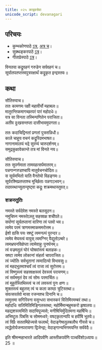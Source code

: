```yaml
---
title: ०२५ काद्रवसेवा
unicode_script: devanagari
---
```


## परिचयः
- कुम्भकोणपाठे [ऽत्र](https://archive.org/details/mahAbhArata-kumbhakoNam/page/n369), [अत्र च](https://sanskritdocuments.org/mirrors/mahabharata/mbhK/mahabharata-k-01-sa.html)।
- सुक्थङ्करपाठे [ऽत्र](http://bombay.indology.info/mahabharata/text/UD/MBh01.txt)।
- गीताप्रेस्पाठे [ऽत्र](https://archive.org/stream/mahabharata01ramauoft#page/564/mode/2up)।

विनतया कद्रूवहनं गरुडेन सर्पवहनं च॥  
सूर्यातपतप्तस्वपुत्ररक्षार्थं कद्रूकृत इन्द्रस्तवः॥  

## कथा

सौतिरुवाच॥  
ततः कामगमः पक्षी महावीर्यो महाबलः॥  
मातुरन्तिकमागच्छत्परं पारं महोदधेः॥  
यत्र सा विनता तस्मिन्पणितेन पराजिता॥  
अतीव दुःखसन्तप्ता दासीभावमुपागता॥  

ततः कदाचिद्विनतां प्रणतां पुत्रसन्निधौ॥  
काले चाहूय वचनं कद्रूरिदमभाषत॥  
नागानामालयं भद्रे सुरम्यं चारुदर्शनम्॥  
समुद्रकुक्षावेकान्ते तत्र मां विनते नय॥  

सौतिरुवाच॥  
ततः सुपर्णमाता तामवहत्सर्पमातरम्॥  
पन्नगान्गरुडश्चापि मातुर्वचनचोदितः॥  
स सूर्यमभितो याति वैनतेयो विहङ्गमः॥  
सूर्यरश्मिप्रतप्ताश्च मूर्च्छिताः पन्नगाऽभवन्॥  
तदवस्थान्सुतान्दृष्ट्वा कद्रूः शक्रमथास्तुवत्॥  

### शक्रस्तुतिः
नमस्ते सर्वदेवेश नमस्ते बलसूदन॥  
नमुचिघ्न नमस्तेऽस्तु सहस्राक्ष शचीपते॥  
सर्पाणां सूर्यतप्तानां वारिणा त्वं प्लवो भव॥  
त्वमेव परमं त्राणमस्माकममरोत्तम॥  
ईशो ह्यसि पयः स्रष्टुं त्वमनल्पं पुरन्दर॥  
त्वमेव मेघस्त्वं वायुस् त्वमग्निर् वैद्युतोऽम्बरे॥  
त्वमभ्रघनविक्षेप्ता त्वामेवाहुः पुनर्घनम्॥  
त्वं वज्रमतुलं घोरं घोषवांस्त्वं बलाहकः॥  
स्रष्टा त्वमेव लोकानां संहर्ता चापराजितः॥  
त्वं ज्योतिः सर्वभूतानां त्वमादित्यो विभावसुः॥  
त्वं महद्भूतमाश्चर्यं त्वं राजा त्वं सुरोत्तमः॥  
त्वं विष्णुस्त्वं सहस्राक्षस्त्वं देवस्त्वं परायणम्॥  
त्वं सर्वममृतं देव त्वं सोमः परमार्चितः॥  
त्वं मुहूर्तस्तिथिस्त्वं च त्वं लवस्त्वं पुनः क्षणः॥  
शुक्लस्त्वं बहुलस् त्वं च कला काष्ठा त्रुटिस्तथा॥  
संवत्सरर्तवो मासा रजन्यश्च दिनानि च॥  
त्वमुत्तमा सगिरिवना वसुन्धरा सभास्करं वितिमिरमम्बरं तथा॥  
महोदधिः सतिमितिमिङ्गिलस्तथा; महोर्मिमान्बहुमकरो झषालयः॥  
महद्यशस्त्वमिति सदाभिपूज्यसे; मनीषिभिर्मुदितमना महर्षिभिः॥  
अभिष्टुतः पिबसि च सोममध्वरे; वषट्कृतान्यपि च हवींषि भूतये॥  
त्वं विप्रैः सततमिहेज्यसे फलार्थं; वेदाङ्गेष्वतुलबलौघ गीयसे च॥  
त्वद्धेतोर्यजनपरायणा द्विजेन्द्रा; वेदाङ्गान्यभिगमयन्ति सर्ववेदैः॥  

इति श्रीमन्महाभारते आदिपर्वणि आस्तीकपर्वणि पञ्चविंशोऽध्यायः॥  
25 ॥  
